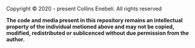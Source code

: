 Copyright © 2020 - present Collins Enebeli. All rights reserved

**The code and media present in this repository remains an intellectual property of the individual metioned above and may not be copied, modified, redistributed or sublicenced without due permission from the author.**
